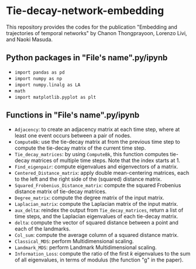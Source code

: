 # Tie-decay-network-embedding
This repository provides the codes for the publication "Embedding and trajectories of temporal networks" by Chanon Thongprayoon, Lorenzo Livi, and Naoki Masuda.

## Python packages in "File's name".py/ipynb
- `import pandas as pd`
- `import numpy as np`
- `import numpy.linalg as LA`
- `math`
- `import matplotlib.pyplot as plt`
## Functions in "File's name".py/ipynb
- `Adjacency`: to create an adjacency matrix at each time step, where at least one event occurs between a pair of nodes.
- `ComputeBk`: use the tie-decay matrix at from the previous time step to compute the tie-decay matrix of the current time step.
- `Tie_decay_matrices`: by using `ComputeBk`, this function computes tie-decay matrices of multiple time steps. Note that the index starts at $1$.
- `Find_eigenpair`: compute eigenvalues and eigenvectors of a matrix.
- `Centered_Distance_matrix`: apply double mean-centering matrices, each to the left and the right side of the (squared) distance matrix.
- `Squared_Frobenius_Distance_matrix`: compute the squared Frobenius distance matrix of tie-decay matrices.
- `Degree_matrix`: compute the degree matrix of the input matrix.
- `Laplacian_matrix`: compute the Laplacian matrix of the input matrix.
- `aux_delta`: reindex the output from `Tie_decay_matrices`, return a list of time steps, and the Laplacian eigenvalues of each tie-decay matrix.
- `delta`: compute the vector of squared distance between a point and each of the landmarks.
- `Col_sum`: compute the average column of a squared distance matrix.
- `Classical_MDS`: perform Multidimensional scaling.
- `Landmark_MDS`: perform Landmark Multidimensional scaling.
- `Information_Loss`: compute the ratio of the first $k$ eigenvalues to the sum of all eigenvalues, in terms of modulus (the function "g" in the paper).
